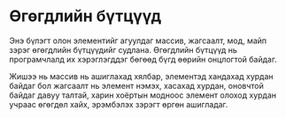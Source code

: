 # Өгөгдлийн бүтцүүд

Энэ бүлэгт олон элементийг агуулдаг массив, жагсаалт, мод, майп зэрэг өгөгдлийн бүтцүүдийг судлана. Өгөгдлийн бүтцүүд нь програмчлалд их хэрэглэгддэг бөгөөд бүгд өөрийн онцлогтой байдаг.

Жишээ нь массив нь ашиглахад хялбар, элементэд хандахад хурдан байдаг бол жагсаалт нь элемент нэмэх, хасахад хурдан, оновчтой байдаг давуу талтай, харин хоёртын модноос элемент олоход хурдан учраас өгөгдөл хайх, эрэмбэлэх зэрэгт өргөн ашигладаг.
